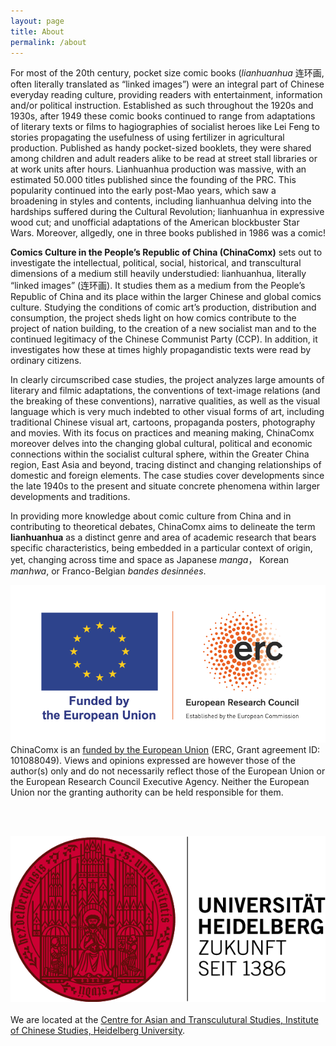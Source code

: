 ```yaml
---
layout: page
title: About
permalink: /about
---
```


For most of the 20th century, pocket size comic books (*lianhuanhua* 连环画, often literally translated as “linked images”) were an integral part of Chinese everyday reading culture, providing readers with entertainment, information and/or political instruction. Established as such throughout the 1920s and 1930s, after 1949 these comic books continued to range from adaptations of literary texts or films to hagiographies of socialist heroes like Lei Feng to stories propagating the usefulness of using fertilizer in agricultural production. Published as handy pocket-sized booklets, they were shared among children and adult readers alike to be read at street stall libraries or at work units after hours. Lianhuanhua production was massive, with an estimated 50.000 titles published since the founding of the PRC. This popularity continued into the early post-Mao years, which saw a broadening in styles and contents, including lianhuanhua delving into the hardships suffered during the Cultural Revolution; lianhuanhua in expressive wood cut; and unofficial adaptations of the American blockbuster Star Wars. Moreover, allgedly, one in three books published in 1986 was a comic!

**Comics Culture in the People’s Republic of China (ChinaComx)** sets out to investigate the intellectual, political, social, historical, and transcultural dimensions of a medium still heavily understudied: lianhuanhua, literally “linked images” (连环画). It studies them as a medium from the People’s Republic of China and its place within the larger Chinese and global comics culture. Studying the conditions of comic art’s production, distribution and consumption, the project sheds light on how comics contribute to the project of nation building, to the creation of a new socialist man and to the continued legitimacy of the Chinese Communist Party (CCP). In addition, it investigates how these at times highly propagandistic texts were read by ordinary citizens. 

In clearly circumscribed case studies, the project analyzes large amounts of literary and filmic adaptations, the conventions of text-image relations (and the breaking of these conventions), narrative qualities, as well as the visual language which is very much indebted to other visual forms of art, including traditional Chinese visual art, cartoons, propaganda posters, photography and movies. With its focus on practices and meaning making, ChinaComx moreover delves into the changing global cultural, political and economic connections within the socialist cultural sphere, within the Greater China region, East Asia and beyond, tracing distinct and changing relationships of domestic and foreign elements. The case studies cover developments since the late 1940s to the present and situate concrete phenomena within larger developments and traditions.

In providing more knowledge about comic culture from China and in contributing to theoretical debates, ChinaComx aims to delineate the term **lianhuanhua** as a distinct genre and area of academic research that bears specific characteristics, being embedded in a particular context of origin, yet, changing across time and space as Japanese *manga*， Korean *manhwa*, or Franco-Belgian *bandes desinnées*.

![Alt text](../assets/img/logo-erc.png) 
ChinaComx is an [funded by the European Union](https://cordis.europa.eu/project/id/101088049) (ERC, Grant agreement ID: 101088049). Views and opinions expressed are however those of the author(s) only and do not necessarily reflect those of the European Union or the European Research Council Executive Agency. Neither the European Union nor the granting authority can be held responsible for them.

<br>
<br>

![Alt text](../assets/img/logo-heidelberg.png)
<br>
<br>
We are located at the [Centre for Asian and Transculutural Studies, Institute of Chinese Studies, Heidelberg University](https://www.uni-heidelberg.de/fakultaeten/philosophie/zo/sinologie/research/project-comics.html).
